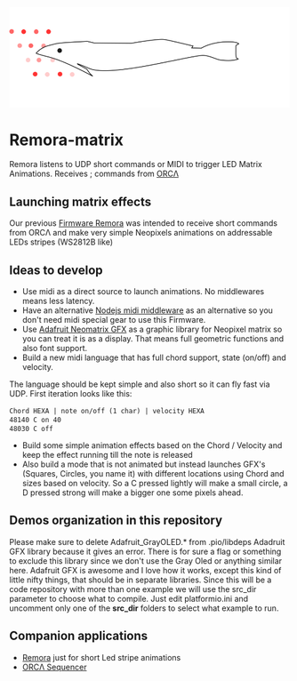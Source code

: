 ![Remora Logo](./assets/remora-matrix.svg)

# Remora-matrix

Remora listens to UDP short commands or MIDI to trigger LED Matrix Animations. Receives ; commands from [ORCΛ](https://github.com/hundredrabbits/Orca)

## Launching matrix effects

Our previous [Firmware Remora](https://github.com/martinberlin/Remora) was intended to receive short commands from ORCΛ and make very simple Neopixels  animations on addressable LEDs stripes (WS2812B like)

## Ideas to develop

* Use midi as a direct source to launch animations. No middlewares means less latency.
* Have an alternative [Nodejs midi middleware](https://github.com/martinberlin/Remora-midi/tree/master/middleware) as an alternative so you don't need midi special gear to use this Firmware.
* Use [Adafruit Neomatrix GFX](https://learn.adafruit.com/adafruit-neopixel-uberguide/neomatrix-library) as a graphic library for Neopixel matrix so you can treat it is as a display. That means full geometric functions and also font support.
* Build a new midi language that has full chord support, state (on/off) and velocity.

The language should be kept simple and also short so it can fly fast via UDP. First iteration looks like this:

```
Chord HEXA | note on/off (1 char) | velocity HEXA
48140 C on 40
48030 C off
```

* Build some simple animation effects based on the Chord / Velocity and keep the effect running till the note is released
* Also build a mode that is not animated but instead launches GFX's (Squares, Circles, you name it) with different locations using Chord and sizes based on velocity.
So a C pressed lightly will make a small circle, a D pressed strong will make a bigger one some pixels ahead.

## Demos organization in this repository

Please make sure to delete Adafruit_GrayOLED.* from .pio/libdeps Adadruit GFX library because it gives an error. There is for sure a flag or something to exclude this library since we don't use the Gray Oled or anything similar here. Adafruit GFX is awesome and I love how it works, except this kind of little nifty things, that should be in separate libraries.
Since this will be a code repository with more than one example we will use the src_dir parameter to choose what to compile.
Just edit platformio.ini and uncomment only one of the **src_dir** folders to select what example to run.


## Companion applications

* [Remora](https://github.com/martinberlin/Remora) just for short Led stripe animations
* [ORCΛ Sequencer](https://github.com/hundredrabbits/Orca)